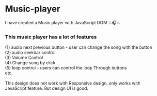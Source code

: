 # Music-player
I have created a Music player with JavaScript DOM 💥🎧💥

### This music player has a lot of features <br/>
(1) audio next previous button - user can change the song with the button <br/>
(2) audio seekbar control <br/>
(3) Volume Control <br/>
(4) Change song by click <br/>
(5) loop control -  users can control the loop Through buttons <br/>
etc.
<br/>
<br/>
This design does not work with Responsive design, only works with JavaScript feature. But design UI is good.
